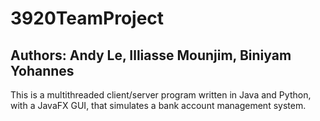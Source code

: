 # 3920TeamProject
## Authors: Andy Le, Illiasse Mounjim, Biniyam Yohannes
This is a  multithreaded client/server program written in Java and Python, with a JavaFX GUI, that simulates a bank account management system.
